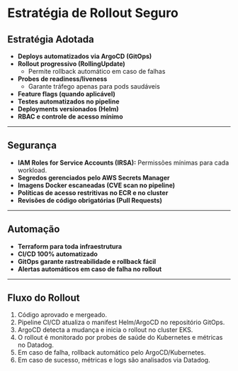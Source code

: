 # Estratégia de Rollout Seguro

## Estratégia Adotada

- **Deploys automatizados via ArgoCD (GitOps)**
- **Rollout progressivo (RollingUpdate)**
    - Permite rollback automático em caso de falhas
- **Probes de readiness/liveness**
    - Garante tráfego apenas para pods saudáveis
- **Feature flags (quando aplicável)**
- **Testes automatizados no pipeline**
- **Deployments versionados (Helm)**
- **RBAC e controle de acesso mínimo**

---

## Segurança

- **IAM Roles for Service Accounts (IRSA):** Permissões mínimas para cada workload.
- **Segredos gerenciados pelo AWS Secrets Manager**
- **Imagens Docker escaneadas (CVE scan no pipeline)**
- **Políticas de acesso restritivas no ECR e no cluster**
- **Revisões de código obrigatórias (Pull Requests)**

---

## Automação

- **Terraform para toda infraestrutura**
- **CI/CD 100% automatizado**
- **GitOps garante rastreabilidade e rollback fácil**
- **Alertas automáticos em caso de falha no rollout**

---

## Fluxo do Rollout

1. Código aprovado e mergeado.
2. Pipeline CI/CD atualiza o manifest Helm/ArgoCD no repositório GitOps.
3. ArgoCD detecta a mudança e inicia o rollout no cluster EKS.
4. O rollout é monitorado por probes de saúde do Kubernetes e métricas no Datadog.
5. Em caso de falha, rollback automático pelo ArgoCD/Kubernetes.
6. Em caso de sucesso, métricas e logs são analisados via Datadog.
